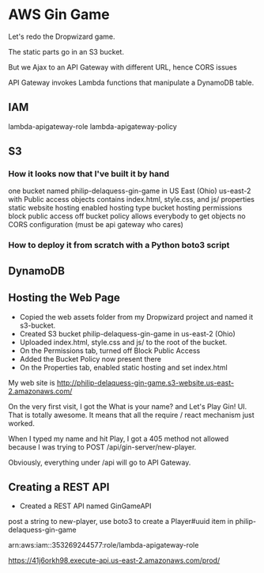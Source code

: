 # AWS Gin Game

Let's redo the Dropwizard game.

The static parts go in an S3 bucket.

But we Ajax to an API Gateway with different URL, hence CORS issues

API Gateway invokes Lambda functions that manipulate a DynamoDB table.

## IAM

lambda-apigateway-role
lambda-apigateway-policy

## S3

### How it looks now that I've built it by hand

one bucket named philip-delaquess-gin-game in US East (Ohio) us-east-2 with Public access
objects
	contains index.html, style.css, and js/
properties
	static website hosting enabled
	hosting type bucket hosting
permissions
	block public access off
	bucket policy allows everybody to get objects
	no CORS configuration (must be api gateway who cares)

### How to deploy it from scratch with a Python boto3 script

## DynamoDB

## Hosting the Web Page

- Copied the web assets folder from my Dropwizard project and named it s3-bucket.
- Created S3 bucket philip-delaquess-gin-game in us-east-2 (Ohio)
- Uploaded index.html, style.css and js/ to the root of the bucket.
- On the Permissions tab, turned off Block Public Access
- Added the Bucket Policy now present there
- On the Properties tab, enabled static hosting and set index.html

My web site is http://philip-delaquess-gin-game.s3-website.us-east-2.amazonaws.com/

On the very first visit, I got the What is your name? and Let's Play Gin! UI.
That is totally awesome. It means that all the require / react mechanism just worked.

When I typed my name and hit Play, I got a 405 method not allowed because I was
trying to POST /api/gin-server/new-player.

Obviously, everything under /api will go to API Gateway.

## Creating a REST API

- Created a REST API named GinGameAPI

post a string to new-player, use boto3 to create a Player#uuid item in philip-delaquess-gin-game

arn:aws:iam::353269244577:role/lambda-apigateway-role

https://41j6orkh98.execute-api.us-east-2.amazonaws.com/prod/
